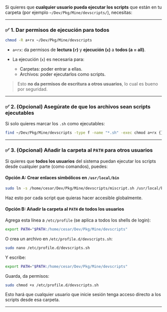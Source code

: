 Si quieres que **cualquier usuario pueda ejecutar los scripts** que están en tu carpeta (por ejemplo `~/Dev/Pkg/Mine/devscripts/`), necesitas:

---

### ✅ 1. **Dar permisos de ejecución para todos**

```bash
chmod -R a+rx ~/Dev/Pkg/Mine/devscripts
```

* `a+rx`: da permisos de **lectura (`r`)** y **ejecución (`x`)** a **todos (a = all)**.
* La ejecución (`x`) es necesaria para:

  * Carpetas: poder entrar a ellas.
  * Archivos: poder ejecutarlos como scripts.

> Esto **no da permisos de escritura a otros usuarios**, lo cual es bueno por seguridad.

---

### ✅ 2. (Opcional) Asegúrate de que los archivos sean scripts ejecutables

Si solo quieres marcar los `.sh` como ejecutables:

```bash
find ~/Dev/Pkg/Mine/devscripts -type f -name "*.sh" -exec chmod a+rx {} \;
```

---

### ✅ 3. (Opcional) Añadir la carpeta al `PATH` para otros usuarios

Si quieres que **todos los usuarios** del sistema puedan ejecutar los scripts desde cualquier parte (como comandos), puedes:

#### Opción A: Crear enlaces simbólicos en `/usr/local/bin`

```bash
sudo ln -s /home/cesar/Dev/Pkg/Mine/devscripts/miscript.sh /usr/local/bin/miscript
```

Haz esto por cada script que quieras hacer accesible globalmente.

#### Opción B: Añadir la carpeta al `PATH` de todos los usuarios

Agrega esta línea a `/etc/profile` (se aplica a todos los shells de login):

```bash
export PATH="$PATH:/home/cesar/Dev/Pkg/Mine/devscripts"
```

O crea un archivo en `/etc/profile.d/devscripts.sh`:

```bash
sudo nano /etc/profile.d/devscripts.sh
```

Y escribe:

```bash
export PATH="$PATH:/home/cesar/Dev/Pkg/Mine/devscripts"
```

Guarda, da permisos:

```bash
sudo chmod +x /etc/profile.d/devscripts.sh
```

Esto hará que cualquier usuario que inicie sesión tenga acceso directo a los scripts desde esa carpeta.

---


